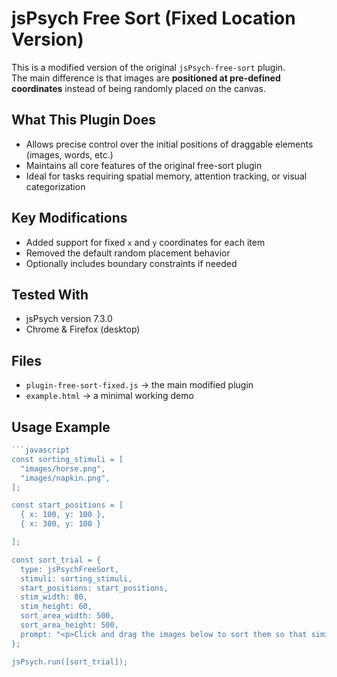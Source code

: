 # jsPsych Free Sort (Fixed Location Version)

This is a modified version of the original `jsPsych-free-sort` plugin.  
The main difference is that images are **positioned at pre-defined coordinates** instead of being randomly placed on the canvas.

## What This Plugin Does

- Allows precise control over the initial positions of draggable elements (images, words, etc.)
- Maintains all core features of the original free-sort plugin
- Ideal for tasks requiring spatial memory, attention tracking, or visual categorization

## Key Modifications

- Added support for fixed `x` and `y` coordinates for each item
- Removed the default random placement behavior
- Optionally includes boundary constraints if needed

## Tested With

- jsPsych version 7.3.0
- Chrome & Firefox (desktop)

## Files

- `plugin-free-sort-fixed.js` → the main modified plugin
- `example.html` → a minimal working demo

## Usage Example

```javascript
```javascript
const sorting_stimuli = [
  "images/horse.png",   
  "images/napkin.png",   
];

const start_positions = [
  { x: 100, y: 100 },
  { x: 300, y: 100 }

];

const sort_trial = {
  type: jsPsychFreeSort,
  stimuli: sorting_stimuli,
  start_positions: start_positions,
  stim_width: 80,
  stim_height: 60,
  sort_area_width: 500,
  sort_area_height: 500,
  prompt: "<p>Click and drag the images below to sort them so that similar items are close together.</p>"
};

jsPsych.run([sort_trial]);
